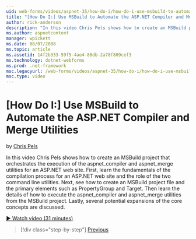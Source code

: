 ```yaml
---
uid: web-forms/videos/aspnet-35/how-do-i/how-do-i-use-msbuild-to-automate-the-aspnet-compiler-and-merge-utilities
title: "[How Do I:] Use MSBuild to Automate the ASP.NET Compiler and Merge Utilities | Microsoft Docs"
author: rick-anderson
description: "In this video Chris Pels shows how to create an MSBuild project that orchestrates the execution of the aspnet_compiler and aspnet_merge utilities for an ASP...."
ms.author: aspnetcontent
manager: wpickett
ms.date: 08/07/2008
ms.topic: article
ms.assetid: 14f2b333-59f5-4ae4-88db-2a78f809cef3
ms.technology: dotnet-webforms
ms.prod: .net-framework
msc.legacyurl: /web-forms/videos/aspnet-35/how-do-i/how-do-i-use-msbuild-to-automate-the-aspnet-compiler-and-merge-utilities
msc.type: video
---
```

[How Do I:] Use MSBuild to Automate the ASP.NET Compiler and Merge Utilities
====================
by [Chris Pels](https://twitter.com/chrispels)

In this video Chris Pels shows how to create an MSBuild project that orchestrates the execution of the aspnet\_compiler and aspnet\_merge utilities for an ASP.NET web site. First, learn the fundamentals of the compilation process for an ASP.NET web site and the role of the two command line utilities. Next, see how to create an MSBuild project file and the primary elements such as PropertyGroup and Target. Then learn the details of how to execute the aspnet\_compiler and aspnet\_merge utilities from the MSBuild project. Lastly, several potential expansions of the core concepts are discussed.

[&#9654; Watch video (31 minutes)](https://channel9.msdn.com/Blogs/ASP-NET-Site-Videos/how-do-i-use-msbuild-to-automate-the-aspnet-compiler-and-merge-utilities)

>[!div class="step-by-step"]
[Previous](how-do-i-serialize-a-graph-with-the-entity-framework.md)